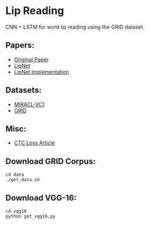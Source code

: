 # Lip Reading
CNN + LSTM for word lip reading using the GRID dataset.

## Papers: ##
* [Original Paper](http://cs231n.stanford.edu/reports/2017/pdfs/227.pdf)
* [LipNet](https://arxiv.org/pdf/1611.01599.pdf)
* [LipNet Implementation](https://github.com/rizkiarm/LipNet)

## Datasets: ##
* [MIRACL-VC1](https://sites.google.com/site/achrafbenhamadou/-datasets/miracl-vc1)
* [GRID](http://spandh.dcs.shef.ac.uk/gridcorpus/)

## Misc: ##
* [CTC Loss Article](https://gab41.lab41.org/speech-recognition-you-down-with-ctc-8d3b558943f0)

## Download GRID Corpus: ##
```
cd data
./get_data.sh
```

## Download VGG-16: ##
```
cd vgg16
python get_vgg16.py
```
